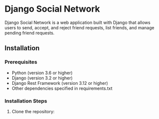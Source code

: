 # Django Social Network

Django Social Network is a web application built with Django that allows users to send, accept, and reject friend requests, list friends, and manage pending friend requests.

## Installation

### Prerequisites
- Python (version 3.6 or higher)
- Django (version 3.2 or higher)
- Django Rest Framework (version 3.12 or higher)
- Other dependencies specified in requirements.txt

### Installation Steps
1. Clone the repository:
